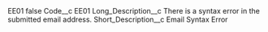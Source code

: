 <?xml version="1.0" encoding="UTF-8"?>
<CustomMetadata xmlns="http://soap.sforce.com/2006/04/metadata" xmlns:xsi="http://www.w3.org/2001/XMLSchema-instance" xmlns:xsd="http://www.w3.org/2001/XMLSchema">
    <label>EE01</label>
    <protected>false</protected>
    <values>
        <field>Code__c</field>
        <value xsi:type="xsd:string">EE01</value>
    </values>
    <values>
        <field>Long_Description__c</field>
        <value xsi:type="xsd:string">There is a syntax error in the submitted email address.</value>
    </values>
    <values>
        <field>Short_Description__c</field>
        <value xsi:type="xsd:string">Email Syntax Error</value>
    </values>
</CustomMetadata>

